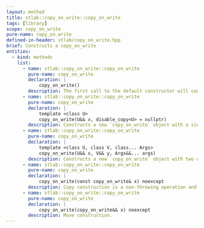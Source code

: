 ```yaml
---
layout: method
title: stlab::copy_on_write::copy_on_write
tags: [library]
scope: copy_on_write
pure-name: copy_on_write
defined-in-header: stlab/copy_on_write.hpp
brief: Constructs a copy_on_write
entities:
  - kind: methods
    list:
      - name: stlab::copy_on_write::copy_on_write
        pure-name: copy_on_write
        declaration: |
            copy_on_write()
        description: The first call to the default constructor will construct a default instance of `element_type` which will be used for subsequent calls to the default constructor. The default instance will be released at exit.
      - name: stlab::copy_on_write::copy_on_write
        pure-name: copy_on_write
        declaration: |
            template <class U>
            copy_on_write(U&& x, disable_copy<U> = nullptr)
        description: Constructs a new `copy_on_write` object with a single argument.
      - name: stlab::copy_on_write::copy_on_write
        pure-name: copy_on_write
        declaration: |
            template <class U, class V, class... Args>
            copy_on_write(U&& x, V&& y, Args&&... args)
        description: Constructs a new `copy_on_write` object with two or more arguments.
      - name: stlab::copy_on_write::copy_on_write
        pure-name: copy_on_write
        declaration: |
            copy_on_write(const copy_on_write& x) noexcept
        description: Copy construction is a non-throwing operation and simply increments the reference count on the stored object.
      - name: stlab::copy_on_write::copy_on_write
        pure-name: copy_on_write
        declaration: |
            copy_on_write(copy_on_write&& x) noexcept
        description: Move construction.
---
```

